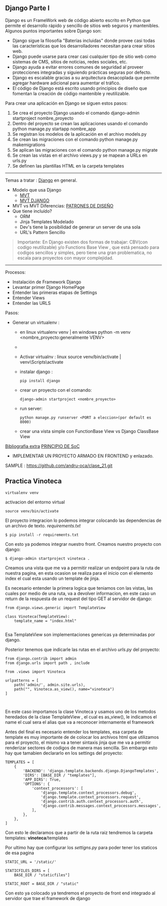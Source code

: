 ## Django Parte I

Django es un FrameWork web de código abierto escrito en Python que permite el desarrollo rápido y sencillo de sitios web seguros y mantenibles. Algunos puntos importantes sobre Django son:

-   Django sigue la filosofía "Baterías incluidas" donde provee casi todas las características que los desarrolladores necesitan para crear sitios web.
-   Django puede usarse para crear casi cualquier tipo de sitio web como sistemas de CMS, sitios de noticias, redes sociales, etc.
-   Django ayuda a evitar errores comunes de seguridad al proveer protecciones integradas y siguiendo prácticas seguras por defecto.
-   Django es escalable gracias a su arquitectura desacoplada que permite agregar hardware adicional para aumentar el tráfico.
-   El código de Django está escrito usando principios de diseño que fomentan la creación de código mantenible y reutilizable.

Para crear una aplicación en Django se siguen estos pasos:

1. Se crea el proyecto Django usando el comando django-admin startproject nombre_proyecto
2. Dentro del proyecto se crean las aplicaciones usando el comando python manage.py startapp nombre_app
3. Se registran los modelos de la aplicación en el archivo models.py
4. Se crean las migraciones con el comando python manage.py makemigrations
5. Se aplican las migraciones con el comando python manage.py migrate
6. Se crean las vistas en el archivo views.py y se mapean a URLs en urls.py
7. Se definen las plantillas HTML en la carpeta templates

---

Temas a tratar : [Django](https://www.djangoproject.com/) en general.

-   Modelo que usa Django
    -   [MVT](https://www.geeksforgeeks.org/django-project-mvt-structure/)
    -   [MVT DJANGO](https://www.youtube.com/watch?v=cyP4Uw2b2XM)
-   MVT vs MVT Diferencias: [PATRONES DE DISEÑO](https://www.youtube.com/watch?v=zhSDjntidws)
-   Que tiene incluído?
    -   ORM
    -   Jinja Templates Modelado
    -   Dev's tiene la posibilidad de generar un server de una sola
    -   URL's Pattern Sencillo

> Importante:
> En Django existen dos formas de trabajar: CBV(con codigo reutilizable) y/o Functions Base View , que está pensado para codigos sencillos y simples, pero tiene una gran problematica, no escala para proyectos con mayor complejidad.

---

Procesos:

-   Instalación de Framework Django
-   Levantar primer Django HomePage
-   Entender las primeras etapas de Settings
-   Entender Views
-   Entender las URLS

Pasos:

-   Generar un virtualenv :

    -   en linux virtualenv venv | en windows python -m venv <nombre_proyecto:generalmente VENV>
    -   
    -   Activar virtualnv  : linux source venv/bin/activate | venv\Scripts\activate

    -   instalar django :
        ```
        pip install django
        ```
    -   crear un proyecto con el comando:

        ```
        django-admin startproject <nombre_proyecto>
        ```

    -   run server:
        ```
        python manage.py runserver <PORT a eleccion>(por default es 8000)
        ```
    -   crear una vista simple con FunctionBase View vs Django ClassBase View

[Bibliografia extra](https://docs.hektorprofe.net/django/web-personal/patron-mvt-modelo-vista-template/)
[PRINCIPIO DE SoC](https://dev.to/tamerlang/separation-of-concerns-the-simple-way-4jp2)

-   IMPLEMENTAR UN PROYECTO ARMADO EN FRONTEND y enlazado.

SAMPLE : https://github.com/andru-oca/clase_21.git


Practica Vinoteca
---

```
virtualenv venv

```

activacion del entorno virtual


```
source venv/bin/activate

```

El proyecto integracion lo podemos integrar colocando las dependencias de un archivo de texto.
_requirements.txt_

```
$ pip install -r requirements.txt

```
Con esto ya podemos integrar nuestro front.
Creamos nuestro proyecto con django:

```
$ django-admin startproject vinoteca .
```

Creamos una vista que me va a permitir realizar un endpoint para la ruta de nuestra pagina, en esta ocasion se realiza para el inicio con el elemento index el cual esta usando un template de jinja.


Es necesario entender la primera logica que teniamos con las vistas, las cuales por medio de una ruta, va a devolver informacion, en este caso un return de la respuesta de un request del tipo GET al servidor de django:

```
from django.views.generic import TemplateView

class Vinoteca(TemplateView):
    template_name = "index.html"
    
```

Esa TemplateView son implementaciones genericas ya determinadas por django.

Posterior tenemos que indicarle las rutas en el archivo _urls.py_ del proyecto:

```
from django.contrib import admin
from django.urls import path , include

from .views import Vinoteca

urlpatterns = [
    path('admin/', admin.site.urls),
    path("", Vinoteca.as_view(), name="vinoteca")
]

    
```

En este caso importamos la clase Vinoteca y usamos uno de los metodos heredados de la clase TemplateView , el cual es as_view(), le indicamos el name el cual sera el alias que va a reconocer internamente el framework

Antes del final es necesario entender los templates, esa carpeta de template es muy importante de de colocar los archivos html que utilizamos para el proyecto, el mismo va a tener sintaxis jinja que me va a permitir renderizar sectores de codigos de manera mas sencilla.
Sin embargo esto hay que tamabien declararlo en los settings del proyecto:

```
TEMPLATES = [
    {
        'BACKEND': 'django.template.backends.django.DjangoTemplates',
        'DIRS': [BASE_DIR / "templates"],
        'APP_DIRS': True,
        'OPTIONS': {
            'context_processors': [
                'django.template.context_processors.debug',
                'django.template.context_processors.request',
                'django.contrib.auth.context_processors.auth',
                'django.contrib.messages.context_processors.messages',
            ],
        },
    },
]

```


Con esto le declaramos que a partir de la ruta raiz tendremos la carpeta templates: **vinoteca**/templates


Por ultimo hay que configurar los _settigns.py_ para poder tener los staticos de esa pagina 

```
STATIC_URL = '/static/'

STATICFILES_DIRS = [
    BASE_DIR / "staticfiles"]

STATIC_ROOT = BASE_DIR / "static"
```
Con esto ya colocado ya tendremos el proyecto de front end integrado al servidor que trae el framework de django


